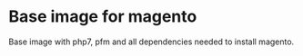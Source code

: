 # Base image for magento

Base image with php7, pfm and all dependencies needed 
to install magento. 